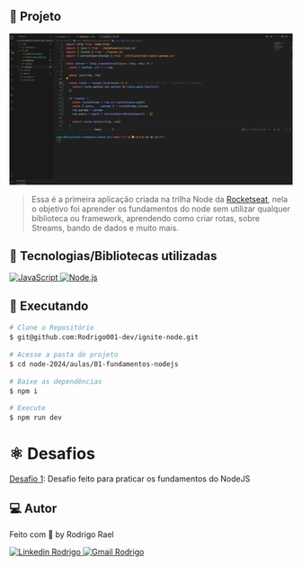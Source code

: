 ## :page_with_curl: Projeto

![Fundamentos Node Gif](https://github.com/Rodrigo001-dev/ignite-node/blob/main/node-2024/aulas/01-fundamentos-nodejs/.github/images/fundamentos-node.gif)

> Essa é a primeira aplicação criada na trilha Node da [Rocketseat](https://github.com/Rocketseat), nela o objetivo foi aprender os fundamentos do node sem utilizar qualquer biblioteca ou framework, aprendendo como criar rotas, sobre Streams, bando de dados e muito mais.

## 🚀 Tecnologias/Bibliotecas utilizadas

<a href="https://www.javascript.com/" target="_blank"> <img src="https://img.shields.io/badge/-JavaScript-yellow?style=flat-square&logo=Javascript&logoColor=white" alt="JavaScript"> </a>
<a href="https://nodejs.org/en/" target="_blank"> <img src="https://img.shields.io/badge/-Node.js-32CD32?style=flat-square&logo=Node.js&logoColor=white" alt="Node.js"> </a>

## :construction_worker: Executando

```bash
# Clone o Repositório
$ git@github.com:Rodrigo001-dev/ignite-node.git
```

```bash
# Acesse a pasta do projeto
$ cd node-2024/aulas/01-fundamentos-nodejs
```

```bash
# Baixe as dependências
$ npm i
```

```bash
# Execute
$ npm run dev
```

# :atom_symbol: Desafios

[Desafio 1](https://github.com/Rodrigo001-dev/ignite-node/tree/main/node-2024/desafios/ignite-challenge-01): Desafio feito para praticar os fundamentos do NodeJS

## 💻 Autor

Feito com 💜 by Rodrigo Rael

<a href="https://www.linkedin.com/in/rodrigo-rael-a7a4b51a9/" target="_blank"> <img src="https://img.shields.io/badge/-RodrigoRael-blue?style=flat-square&logo=Linkedin&logoColor=white&link=https" alt="Linkedin Rodrigo"> </a>
<a href="https://img.shields.io/badge/-rodrigorael53@gmail.com-c14438?style=flat-square&logo=Gmail&logoColor=white&link=mailto:rodrigorael53@gmail.com" target="_blank"> <img src="https://img.shields.io/badge/-rodrigorael53@gmail.com-c14438?style=flat-square&logo=Gmail&logoColor=white&link=mailto:rodrigorael53@gmail.com" alt="Gmail Rodrigo"> </a>
